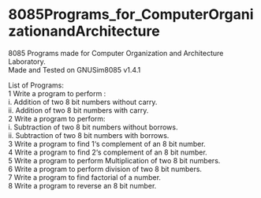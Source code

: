 # 8085Programs_for_ComputerOrganizationandArchitecture
8085 Programs made for Computer Organization and Architecture Laboratory. \
Made and Tested on GNUSim8085 v1.4.1 

List of Programs: \
1 Write a program to perform : \
	i. Addition of two 8 bit numbers without carry. \
	ii. Addition of two 8 bit numbers with carry. \
2 Write a program to perform: \
	i. Subtraction of two 8 bit numbers without borrows. \
	ii. Subtraction of two 8 bit numbers with borrows. \
3 Write a program to find 1‘s complement of an 8 bit number. \
4 Write a program to find 2‘s complement of an 8 bit number. \
5 Write a program to perform Multiplication of two 8 bit numbers. \
6 Write a program to perform division of two 8 bit numbers. \
7 Write a program to find factorial of a number. \
8 Write a program to reverse an 8 bit number. 
